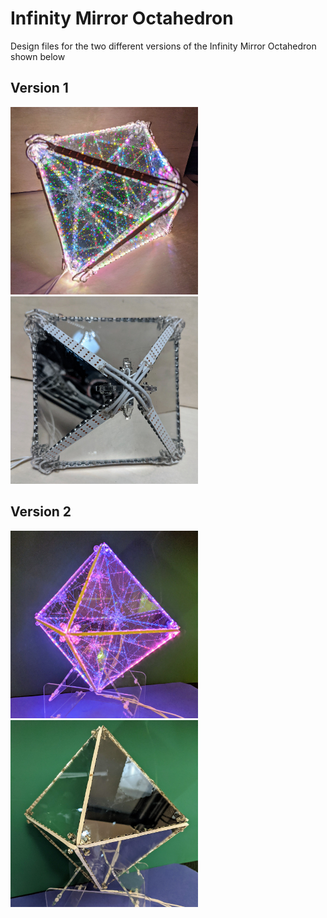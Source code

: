 # Infinity Mirror Octahedron

Design files for the two different versions of the Infinity Mirror Octahedron shown below

## Version 1
<a href="https://www.youtube.com/watch?v=zY7c4jWUfVQ"><img src="./Images/OctahedronOn.jpg" width="300px"></a> <img src="./Images/OctahedronOff.jpg" width="300px">

## Version 2
<a href="https://www.youtube.com/watch?v=zY7c4jWUfVQ"><img src="./Images/OctahedronV2On.jpg" width="300px"></a> <img src="./Images/OctahedronV2Off.jpg" width="300px">
